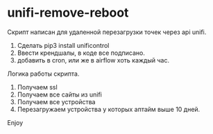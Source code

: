 # unifi-remove-reboot

Скрипт написан для удаленной перезагрузки точек через api unifi.

1. Сделать pip3 install unificontrol
2. Ввести крендшалы, в коде все подписано.
3. добавить в cron, или же в airflow хоть каждый час.


Логика работы скрипта.
1. Получаем ssl
2. Получаем все сайты из unifi
3. Получаем все устройства
4. Перезагружаем устройства у которых аптайм выше 10 дней.


Enjoy
